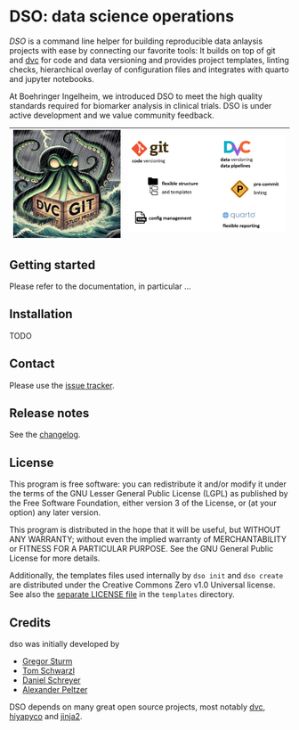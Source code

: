 # DSO: data science operations

_DSO_ is a command line helper for building reproducible data anlaysis projects with ease by connecting our favorite tools:
It builds on top of git and [dvc](https://github.com/iterative/dvc) for code and data versioning and provides project
templates, linting checks, hierarchical overlay of configuration files and integrates with quarto and jupyter notebooks.

At Boehringer Ingelheim, we introduced DSO to meet the high quality standards required for biomarker analysis
in clinical trials. DSO is under active development and we value community feedback.

| <img src="img/dso_kraken.jpg" alt="DSO Kraken" width="700"> | <img src="img/dso_tools.png" alt="tools used by DSO"> |
| ----------------------------------------------------------- | ----------------------------------------------------- |

## Getting started

Please refer to the documentation, in particular ...

## Installation

TODO

## Contact

Please use the [issue tracker](https://github.com/Boehringer-Ingelheim/dso/issues).

## Release notes

See the [changelog](./CHANGELOG.md).

## License

This program is free software: you can redistribute it and/or modify it under the terms of the GNU Lesser General Public License (LGPL) as published by the Free Software Foundation, either version 3 of the License, or (at your option) any later version.

This program is distributed in the hope that it will be useful, but WITHOUT ANY WARRANTY; without even the implied warranty of MERCHANTABILITY or FITNESS FOR A PARTICULAR PURPOSE. See the GNU General Public License for more details.

Additionally, the templates files used internally by `dso init` and `dso create` are distributed under the Creative Commons Zero v1.0
Universal license. See also the [separate LICENSE file](https://github.com/Boehringer-Ingelheim/dso/blob/main/src/dso/templates/LICENSE) in the `templates` directory.

## Credits

dso was initially developed by

-   [Gregor Sturm](https://github.com/grst)
-   [Tom Schwarzl](https://github.com/tschwarzl)
-   [Daniel Schreyer](https://github.com/dschreyer)
-   [Alexander Peltzer](https://github.com/apeltzer)

DSO depends on many great open source projects, most notably [dvc](https://github.com/iterative/dvc), [hiyapyco](https://github.com/zerwes/hiyapyco) and [jinja2](https://jinja.palletsprojects.com/).

